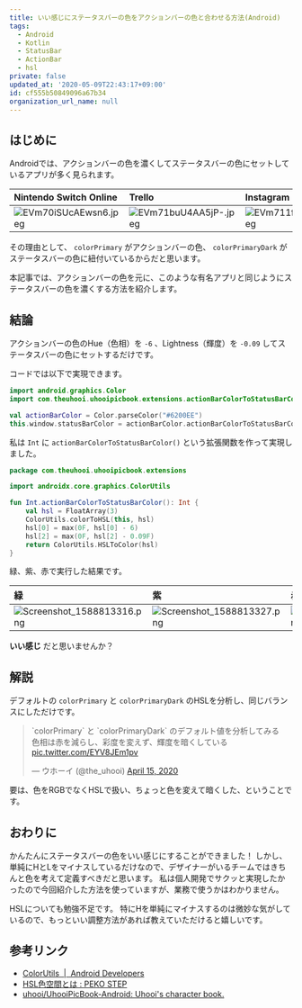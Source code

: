 ```yaml
---
title: いい感じにステータスバーの色をアクションバーの色と合わせる方法(Android)
tags:
  - Android
  - Kotlin
  - StatusBar
  - ActionBar
  - hsl
private: false
updated_at: '2020-05-09T22:43:17+09:00'
id: cf555b50849096a67b34
organization_url_name: null
---
```

## はじめに

Androidでは、アクションバーの色を濃くしてステータスバーの色にセットしているアプリが多く見られます。

|Nintendo Switch Online|Trello|Instagram|
|:--|:--|:--|
|![EVm70iSUcAEwsn6.jpeg](https://qiita-image-store.s3.ap-northeast-1.amazonaws.com/0/138245/81d261b6-6dfe-985e-4439-b83ba0e7e4f7.jpeg)|![EVm71buU4AA5jP-.jpeg](https://qiita-image-store.s3.ap-northeast-1.amazonaws.com/0/138245/78bf2ca3-9e9f-8deb-cba6-94a7fb974ecb.jpeg)|![EVm711fVAAIQdP3.jpeg](https://qiita-image-store.s3.ap-northeast-1.amazonaws.com/0/138245/61f22788-212b-837e-4660-4f79835d41ff.jpeg)|

その理由として、 `colorPrimary` がアクションバーの色、 `colorPrimaryDark` がステータスバーの色に紐付いているからだと思います。

本記事では、アクションバーの色を元に、このような有名アプリと同じようにステータスバーの色を濃くする方法を紹介します。

## 結論

アクションバーの色のHue（色相）を `-6` 、Lightness（輝度）を `-0.09` してステータスバーの色にセットするだけです。

コードでは以下で実現できます。

```kotlin:MainActivity.kt
import android.graphics.Color
import com.theuhooi.uhooipicbook.extensions.actionBarColorToStatusBarColor

val actionBarColor = Color.parseColor("#6200EE")
this.window.statusBarColor = actionBarColor.actionBarColorToStatusBarColor()
```

私は `Int` に `actionBarColorToStatusBarColor()` という拡張関数を作って実現しました。

```kotlin:Int+Color.kt
package com.theuhooi.uhooipicbook.extensions

import androidx.core.graphics.ColorUtils

fun Int.actionBarColorToStatusBarColor(): Int {
    val hsl = FloatArray(3)
    ColorUtils.colorToHSL(this, hsl)
    hsl[0] = max(0F, hsl[0] - 6)
    hsl[2] = max(0F, hsl[2] - 0.09F)
    return ColorUtils.HSLToColor(hsl)
}
```


緑、紫、赤で実行した結果です。

|緑|紫|赤|
|:--|:--|:--|
|![Screenshot_1588813316.png](https://qiita-image-store.s3.ap-northeast-1.amazonaws.com/0/138245/ee7b2846-896d-9f3b-a52e-f23be154dc64.png)|![Screenshot_1588813327.png](https://qiita-image-store.s3.ap-northeast-1.amazonaws.com/0/138245/23102ee8-1f42-28d2-4616-98842fe4eb05.png)|![Screenshot_1588813333.png](https://qiita-image-store.s3.ap-northeast-1.amazonaws.com/0/138245/3a0e45bf-67af-b8fb-23c2-02c48afac243.png)|

__いい感じ__ だと思いませんか？

## 解説

デフォルトの `colorPrimary` と `colorPrimaryDark` のHSLを分析し、同じバランスにしただけです。

<blockquote class="twitter-tweet"><p lang="ja" dir="ltr">`colorPrimary` と `colorPrimaryDark` のデフォルト値を分析してみる<br>色相は赤を減らし、彩度を変えず、輝度を暗くしている <a href="https://t.co/EYV8JEm1pv">pic.twitter.com/EYV8JEm1pv</a></p>&mdash; ウホーイ (@the_uhooi) <a href="https://twitter.com/the_uhooi/status/1250248647226187776?ref_src=twsrc%5Etfw">April 15, 2020</a></blockquote> <script async src="https://platform.twitter.com/widgets.js" charset="utf-8"></script>

要は、色をRGBでなくHSLで扱い、ちょっと色を変えて暗くした、ということです。

## おわりに

かんたんにステータスバーの色をいい感じにすることができました！
しかし、単純にHとLをマイナスしているだけなので、デザイナーがいるチームではきちんと色を考えて定義すべきだと思います。
私は個人開発でサクッと実現したかったので今回紹介した方法を使っていますが、業務で使うかはわかりません。

HSLについても勉強不足です。
特にHを単純にマイナスするのは微妙な気がしているので、もっといい調整方法があれば教えていただけると嬉しいです。

## 参考リンク

- [ColorUtils  |  Android Developers](https://developer.android.com/reference/androidx/core/graphics/ColorUtils)
- [HSL色空間とは : PEKO STEP](https://www.peko-step.com/html/hsl.html)
- [uhooi/UhooiPicBook-Android: Uhooi's character book.](https://github.com/uhooi/UhooiPicBook-Android)
